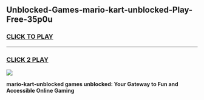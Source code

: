 
## Unblocked-Games-mario-kart-unblocked-Play-Free-35p0u
<h3>
<a href="https://premium76.site?title=mario-kart-unblocked&ref=21A">CLICK TO PLAY</a></h3>
<hr>

<h3>
<a href="https://premium76.site?title=mario-kart-unblocked&ref=21A">CLICK 2 PLAY</a>
  
</h3>

<a href="https://premium76.site?title=mario-kart-unblocked&ref=21A"><img src="https://clearcache.store/games.png"></a>


**mario-kart-unblocked games unblocked: Your Gateway to Fun and Accessible Online Gaming**

